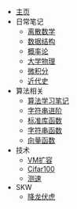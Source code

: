 <!-- docs/_sidebar.md -->
* [主页](./)
* 日常笔记
    * [离散数学](note/离散数学)
    * [数据结构](note/数据结构)
    * [概率论](note/概率论)
    * [大学物理](note/大学物理)
    * [微积分](note/微积分)
    * [近代史](note/近代史)
* 算法相关
    * [算法学习笔记](algorithm/算法学习笔记.md)
    * [字符串进阶](algorithm/字符串进阶.md)
    * [标准库函数](algorithm/stdc++.md)
    * [字符串函数](algorithm/string.md)
    * [向量函数](algorithm/vector.md)
* 技术
    * [VM扩容](tech/vmresize.md)
    * [Cifar100](tech/cifar.md)
    * [测速](tech/net.md)
* SKW
    * [降龙伏虎](Sach/ITC_homework_2)